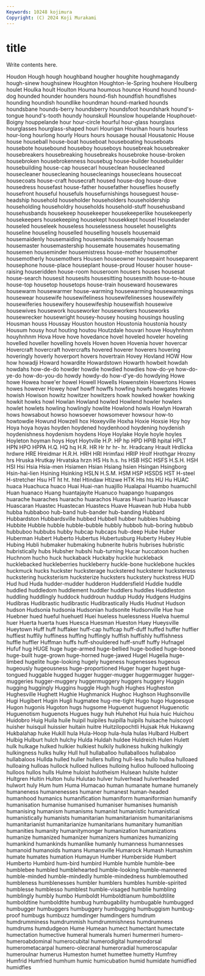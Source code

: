 ```yaml
---
Keywords: 10248 kojimura
Copyright: (C) 2024 Koji Murakami
---
```


# title

Write contents here.



Houdon Hough hough houghband hougher
houghite houghmagandy hough-sinew houghsinew Houghton Houghton-le-Spring houhere Houlberg houlet Houlka
hoult Houlton Houma houmous hounce Hound hound hound-dog hounded hounder
hounders hound-fish houndfish houndfishes hounding houndish houndlike houndman hound-marked hounds
houndsbane hounds-berry houndsberry houndsfoot houndshark hound's-tongue hound's-tooth houndy hounskull Hounslow
houpelande Houphouet-Boigny houppelande hour hour-circle hourful hour-glass hourglass hourglasses hourglass-shaped
houri Hourigan Hourihan houris hourless hour-long hourlong hourly Hours hours
housage housal Housatonic House house houseball house-boat houseboat houseboating houseboats
housebote housebound houseboy houseboys housebreak housebreaker housebreakers housebreaking housebreaks housebroke
house-broken housebroken housebrokenness housebug house-builder housebuilder housebuilding house-cap housecarl houseclean
housecleaned housecleaner housecleaning housecleanings housecleans housecoat housecoats house-craft housecraft housed
house-dog house-dove housedress housefast house-father housefather houseflies housefly housefront houseful
housefuls housefurnishings houseguest house-headship household householder householders householdership householding householdry
households household-stuff househusband househusbands housekeep housekeeper housekeeperlike housekeeperly housekeepers housekeeping
housekept housekkept housel Houselander houseled houseleek houseless houselessness houselet houselights
houseline houseling houselled houselling housels housemaid housemaidenly housemaiding housemaids housemaidy
houseman housemaster housemastership housemate housemates housemating housemen houseminder housemistress house-mother
housemother housemotherly housemothers Housen houseowner housepaint houseparent housephone house-place houseplant
house-proud Houser houser house-raising houseridden house-room houseroom housers houses housesat
house-search housesit housesits housesitting housesmith house-to-house house-top housetop housetops house-train
houseward housewares housewarm housewarmer house-warming housewarming housewarmings housewear housewife housewifeliness
housewifelinesses housewifely housewiferies housewifery housewifeship housewifish housewive housewives housework houseworker
houseworkers houseworks housewrecker housewright housey-housey housing housings housling Housman houss
Houssay Houston houston Houstonia houstonia housty Housum housy hout houting
houtou Houtzdale houvari houve Houyhnhnm houyhnhnm Hova Hove hove hovedance
hovel hoveled hoveler hoveling hovelled hoveller hovelling hovels Hoven hoven
Hovenia hover hovercar Hovercraft hovercraft hovercrafts hovered hoverer hoverers hovering
hoveringly hoverly hoverport hovers hovertrain Hovey Hovland HOW How how
howadji Howard howardite Howardstown Howarth howbeit howdah howdahs how-de-do howder
howdie howdied howdies how-do-ye how-do-ye-do how-do-you-do howdy howdy-do how-d'ye-do howdying
Howe howe Howea howe'er howel Howell Howells Howenstein Howertons Howes
howes however Howey howf howff howffs howfing howfs howgates Howie
howish Howison howitz howitzer howitzers howk howked howker howking howkit
howks howl Howlan Howland howled Howlend howler howlers howlet howlets
howling howlingly howlite Howlond howls Howlyn Howrah hows howsabout howso
howsoever howsomever howsour how-to howtowdie Howund Howzell hox Hoxeyville Hoxha
Hoxie Hoxsie Hoy hoy Hoya hoya hoyas hoyden hoydened hoydenhood
hoydening hoydenish hoydenishness hoydenism hoydens Hoye Hoylake Hoyle hoyle hoyles
Hoyleton hoyman hoys Hoyt Hoytville H.P. HP hp HPD HPIB
hpital HPLT HPN HPO HPPA H.Q. HQ hq H.R. HR
Hr hr hr- hr. Hradcany Hrault Hrdlicka hrdwre HRE Hreidmar
H.R.H. HRH HRI Hrimfaxi HRIP Hrolf Hrothgar Hrozny hrs Hruska
Hrutkay Hrvatska hrzn HS Hs h.s. hs HSB HSC HSFS
H.S.H. HSH HSI Hsi Hsia Hsia-men Hsiamen Hsian Hsiang hsien
Hsingan Hsingborg Hsin-hai-lien Hsining Hsinking HSLN H.S.M. HSM HSP HSSDS
HST H-steel H-stretcher Hsu HT ht ht. htel Htindaw Htizwe
HTK Hts hts HU Hu HUAC huaca Huachuca huaco Huai
Huai-nan huajillo Hualapai Huambo huamuchil Huan huanaco Huang huantajayite Huanuco
huapango huapangos huarache huaraches huaracho huarachos Huaras Huari huarizo Huascar
Huascaran Huastec Huastecan Huastecs Huave Huavean hub Huba hubb hubba
hubbaboo hub-band hub-bander hub-banding Hubbard Hubbardston Hubbardsville hubbed Hubbell hubber
hubbies hubbing Hubbite Hubble hubble hubble-bubble hubbly hubbob hub-boring hubbub
hubbuboo hubbubs hubby hubcap hubcaps hub-deep Hube Huber Huberman Hubert
Huberto Hubertus Hubertusburg Huberty Hubey Hubie Hubing Hubli hubmaker hubmaking
hubnerite hubris hubrises hubristic hubristically hubs Hubsher hubshi hub-turning Hucar
huccatoon huchen Huchnom hucho huck huckaback Huckaby huckle huckleback hucklebacked
huckleberries huckleberry huckle-bone hucklebone huckles huckmuck hucks huckster hucksterage huckstered
hucksterer hucksteress huckstering hucksterism hucksterize hucksters huckstery huckstress HUD Hud
hud Huda hudder-mudder hudderon Huddersfield Huddie huddle huddled huddledom huddlement
huddler huddlers huddles Huddleston huddling huddlingly huddock huddroun huddup Huddy
Hudgens Hudgins Hudibras Hudibrastic hudibrastic Hudibrastically Hudis Hudnut Hudson hudson
Hudsonia hudsonia Hudsonian hudsonite Hudsonville Hue hue Huebner hued hueful
huehuetl Huei hueless huelessness Huelva huemul huer Huerta huerta hues
Huesca Huesman Hueston Huey Hueysville Hueytown Huff huff huffaker huff-cap
huffcap huff-duff huffed huffer huffier huffiest huffily huffiness huffing huffingly
huffish huffishly huffishness huffle huffler Huffman huffs huff-shouldered huff-snuff huffy
Hufnagel Hufuf hug HUGE huge huge-armed huge-bellied huge-bodied huge-boned huge-built
huge-grown huge-horned huge-jawed Hugel Hugelia huge-limbed hugelite huge-looking hugely hugeness
hugenesses hugeous hugeously hugeousness huge-proportioned Huger huger hugest huge-tongued huggable
hugged hugger hugger-mugger huggermugger hugger-muggeries hugger-muggery huggermuggery huggers huggery Huggin
hugging huggingly Huggins huggle Hugh hugh Hughes Hugheston Hughesville Hughett
Hughie Hughmanick Hughoc Hughson Hughsonville Hugi Hugibert Hugin Hugli hugmatee
hug-me-tight Hugo hugo Hugoesque Hugon hugonis Hugoton hugs hugsome Huguenot
huguenot Huguenotic Huguenotism huguenots Hugues hugy huh Huhehot Hui huia
huic Huichou Huidobro Huig Huila huile huipil huipiles huipilla huipils
huisache huiscoyol huisher huisquil huissier huitain huitre Huitzilopochtli Hujsak Huk
Hukawng Hukbalahap huke Hukill hula Hula-Hoop hula-hula hulas Hulbard Hulbert
Hulbig Hulburt hulch hulchy Hulda Huldah huldee Huldreich Hulen Hulett
hulk hulkage hulked hulkier hulkiest hulkily hulkiness hulking hulkingly hulkingness
hulks hulky Hull hull hullaballoo hullaballoos hullabaloo hullabaloos Hullda hulled
huller hullers hulling hull-less hullo hulloa hulloaed hulloaing hulloas hullock
hulloed hulloes hulloing hulloo hullooed hullooing hulloos hullos hulls Hulme
huloist hulotheism Hulsean hulsite hulster Hultgren Hultin Hulton hulu Hulutao
hulver hulverhead hulverheaded hulwort huly Hum hum Huma Humacao human
humanate humane humanely humaneness humanenesses humaner humanest human-headed humanhood humanics
humanification humaniform humaniformian humanify humanisation humanise humanised humaniser humanises humanish
humanising humanism humanisms humanist humanistic humanistical humanistically humanists humanitarian humanitarianism
humanitarianisms humanitarianist humanitarianize humanitarians humanitary humanitian humanities humanity humanitymonger humanization
humanizations humanize humanized humanizer humanizers humanizes humanizing humankind humankinds humanlike
humanly humanness humannesses humanoid humanoids humans Humansville Humarock Humash Humashim
humate humates humation Humayun Humber Humberside Humbert Humberto Humbird hum-bird
humbird Humble humble humble-bee humblebee humbled humblehearted humble-looking humble-mannered humble-minded
humble-mindedly humble-mindedness humblemouthed humbleness humblenesses humbler humblers humbles humble-spirited humblesse
humblesso humblest humble-visaged humblie humbling humblingly humbly humbo Humboldt Humboldtianum
humboldtilite humboldtine humboldtite humbug humbugability humbugable humbugged humbugger humbuggers humbuggery
humbugging humbuggism humbug-proof humbugs humbuzz humdinger humdingers humdrum humdrumminess humdrummish
humdrummishness humdrumness humdrums humdudgeon Hume Humean humect humectant humectate humectation
humective humeral humerals humeri humermeri humero- humeroabdominal humerocubital humerodigital humerodorsal
humerometacarpal humero-olecranal humeroradial humeroscapular humeroulnar humerus Humeston humet humettee humetty
Humfrey Humfrid Humfried humhum humic humicubation humid humidate humidfied humidfies
